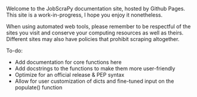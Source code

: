 Welcome to the JobScraPy documentation site, hosted by Github Pages. This site is a work-in-progress, I hope you enjoy it nonetheless.

When using automated web tools, please remember to be respectful of the sites you visit and conserve your computing resources as well as theirs.  Different sites may also have policies that prohibit scraping altogether.

To-do:
* Add documentation for core functions here
* Add docstrings to the functions to make them more user-friendly
* Optimize for an official release & PEP syntax
* Allow for user customization of dicts and fine-tuned input on the populate() function
